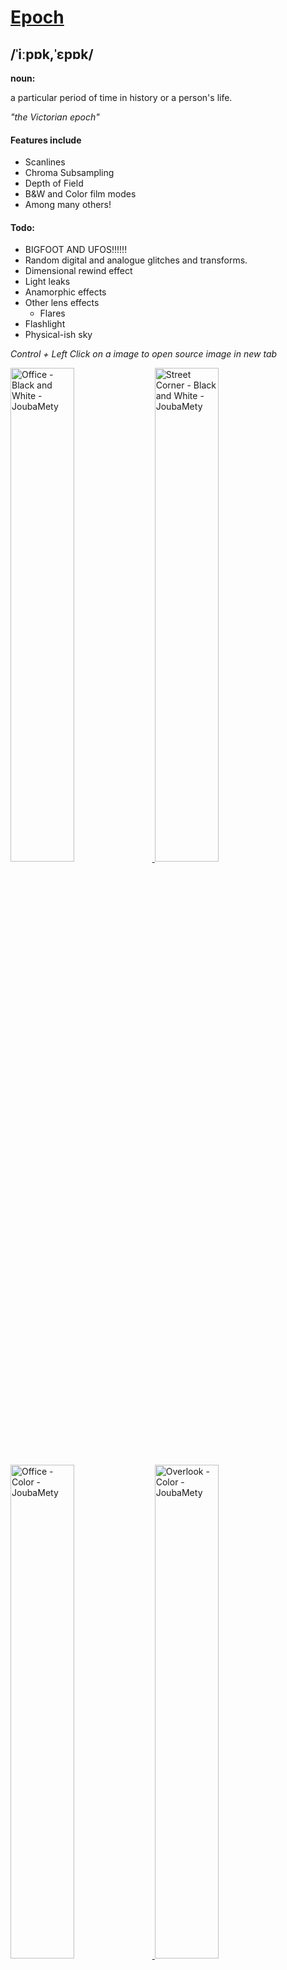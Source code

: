 # [Epoch](https://www.google.com/search?q=define+epoch)
## /ˈiːpɒk,ˈɛpɒk/
**noun:**

a particular period of time in history or a person's life.
	
*"the Victorian epoch"*

#### Features include
- Scanlines
- Chroma Subsampling
- Depth of Field
- B&W and Color film modes
- Among many others!

#### Todo:
- BIGFOOT AND UFOS!!!!!!
- Random digital and analogue glitches and transforms.
- Dimensional rewind effect
- Light leaks
- Anamorphic effects
- Other lens effects
	- Flares
- Flashlight
- Physical-ish sky

*Control + Left Click on a image to open source image in new tab*

<p align="left">
    <a href="https://cdn.discordapp.com/attachments/705816123421098015/857316471586422824/bw-office.png">
        <img alt="Office - Black and White - JoubaMety" src="https://cdn.discordapp.com/attachments/705816123421098015/857316412171485244/bw-office.jpg" width="45%">
    </a>
    <a href="https://cdn.discordapp.com/attachments/705816123421098015/857316562667438080/bw-streetcorner.png">
        <img alt="Street Corner - Black and White - JoubaMety" src="https://cdn.discordapp.com/attachments/705816123421098015/857316487847739392/bw-streetcorner.jpg" width="45%">
    </a>
    <a href="https://cdn.discordapp.com/attachments/705816123421098015/857316711359447090/col-office.png">
        <img alt="Office - Color - JoubaMety" src="https://cdn.discordapp.com/attachments/705816123421098015/857316560183885834/col-office.jpg" width="45%">
    </a>
    <a href="https://cdn.discordapp.com/attachments/705816123421098015/857316867986817044/col-overlook.png">
        <img alt="Overlook - Color - JoubaMety" src="https://cdn.discordapp.com/attachments/705816123421098015/857316613606735893/col-overlook.jpg" width="45%">
    </a>
    <a href="https://cdn.discordapp.com/attachments/705816123421098015/857316757017460756/vhs-city.png">
        <img alt="City - VHS - shortnamesalex" src="https://cdn.discordapp.com/attachments/705816123421098015/857316616605270036/vhs-city.jpg" width="45%">
    </a>
    <a href="https://cdn.discordapp.com/attachments/705816123421098015/857316756837236756/vhs-skyline.png">
        <img alt="Skyline - VHS - shortnamesalex" src="https://cdn.discordapp.com/attachments/705816123421098015/857316616358592542/vhs-skyline.jpg" width="45%">
    </a>
</p>

### BUFFER USAGE:

buffer|Read|Write|composite0|composite3|composite6|composite15
------|----|-----|----------|----------|----------|-----------
colortex0|0 3 6 15|GB 0 3 6 15|color.rgb, coc.a|color.rgb, filmspot.a|color.rgb|color.rgb
colortex1|3 15|3 15|N/A|color.rgb delayed|N/A|exposure.a
colortex2|GB 3 6|6|N/A|N/A|color.rgb accum|N/A
colortex3|2|6|N/A|N/A|CRT Texture|N/A
colortex4|3|0 1 2|N/A|Bloom|N/A|N/A
